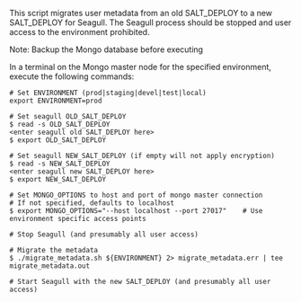 This script migrates user metadata from an old SALT_DEPLOY to a new SALT_DEPLOY
for Seagull. The Seagull process should be stopped and user access to the
environment prohibited.

Note: Backup the Mongo database before executing

In a terminal on the Mongo master node for the specified environment, execute the following commands:

```
# Set ENVIRONMENT (prod|staging|devel|test|local)
export ENVIRONMENT=prod

# Set seagull OLD_SALT_DEPLOY
$ read -s OLD_SALT_DEPLOY
<enter seagull old SALT_DEPLOY here>
$ export OLD_SALT_DEPLOY

# Set seagull NEW_SALT_DEPLOY (if empty will not apply encryption)
$ read -s NEW_SALT_DEPLOY
<enter seagull new SALT_DEPLOY here>
$ export NEW_SALT_DEPLOY

# Set MONGO_OPTIONS to host and port of mongo master connection
# If not specified, defaults to localhost
$ export MONGO_OPTIONS="--host localhost --port 27017"    # Use environment specific access points

# Stop Seagull (and presumably all user access)

# Migrate the metadata
$ ./migrate_metadata.sh ${ENVIRONMENT} 2> migrate_metadata.err | tee migrate_metadata.out

# Start Seagull with the new SALT_DEPLOY (and presumably all user access)
```
